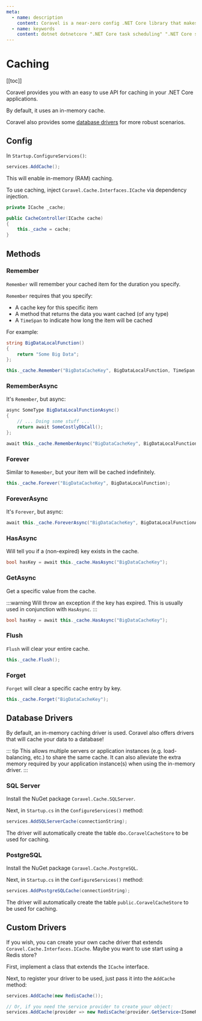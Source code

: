 ```yaml
---
meta:
  - name: description
    content: Coravel is a near-zero config .NET Core library that makes Task Scheduling, Caching, Queuing, Mailing, Event Broadcasting (and more) a breeze!
  - name: keywords
    content: dotnet dotnetcore ".NET Core task scheduling" ".NET Core scheduler" ".NET Core framework" ".NET Core Queue" ".NET Core Queuing" ".NET Core Caching" Coravel
---
```


# Caching

[[toc]]

Coravel provides you with an easy to use API for caching in your .NET Core applications.

By default, it uses an in-memory cache.

Coravel also provides some [database drivers](#database-drivers) for more robust scenarios.

## Config 

In `Startup.ConfigureServices()`:

```csharp
services.AddCache();
```

This will enable in-memory (RAM) caching.

To use caching, inject `Coravel.Cache.Interfaces.ICache` via dependency injection. 

```csharp
private ICache _cache;

public CacheController(ICache cache)
{
    this._cache = cache;
}
```

## Methods

### Remember

`Remember` will remember your cached item for the duration you specify. 

`Remember` requires that you specify:
- A cache key for this specific item
- A method that returns the data you want cached (of any type)
- A `TimeSpan` to indicate how long the item will be cached 

For example:

```csharp
string BigDataLocalFunction() 
{
    return "Some Big Data";
};

this._cache.Remember("BigDataCacheKey", BigDataLocalFunction, TimeSpan.FromMinutes(10));
```

### RememberAsync

It's `Remember`, but async:

```csharp
async SomeType BigDataLocalFunctionAsync() 
{
    // ... Doing some stuff ... 
    return await SomeCostlyDbCall();
};

await this._cache.RememberAsync("BigDataCacheKey", BigDataLocalFunctionAsync, TimeSpan.FromMinutes(10));
```

### Forever

Similar to `Remember`, but your item will be cached indefinitely.

```csharp
this._cache.Forever("BigDataCacheKey", BigDataLocalFunction);
```

### ForeverAsync

It's `Forever`, but async:

```csharp
await this._cache.ForeverAsync("BigDataCacheKey", BigDataLocalFunctionAsync);
```

### HasAsync

Will tell you if a (non-expired) key exists in the cache.

```csharp
bool hasKey = await this._cache.HasAsync("BigDataCacheKey");
```

### GetAsync

Get a specific value from the cache. 

:::warning
Will throw an exception if the key has expired. This is usually used in conjunction with `HasAsync`.
:::

```csharp
bool hasKey = await this._cache.HasAsync("BigDataCacheKey");
```

### Flush

`Flush` will clear your entire cache.

```csharp
this._cache.Flush();
```

### Forget

`Forget` will clear a specific cache entry by key.

```csharp
this._cache.Forget("BigDataCacheKey");
```

## Database Drivers

By default, an in-memory caching driver is used. Coravel also offers drivers that will cache your data to a database!

::: tip
This allows multiple servers or application instances (e.g. load-balancing, etc.) to share the same cache. It can also alleviate the extra memory required by your application instance(s) when using the in-memory driver.
:::

### SQL Server

Install the NuGet package `Coravel.Cache.SQLServer`.

Next, in `Startup.cs` in the `ConfigureServices()` method:

```csharp
services.AddSQLServerCache(connectionString);
```

The driver will automatically create the table `dbo.CoravelCacheStore` to be used for caching.

### PostgreSQL

Install the NuGet package `Coravel.Cache.PostgreSQL`.

Next, in `Startup.cs` in the `ConfigureServices()` method:

```csharp
services.AddPostgreSQLCache(connectionString);
```

The driver will automatically create the table `public.CoravelCacheStore` to be used for caching.

## Custom Drivers

If you wish, you can create your own cache driver that extends `Coravel.Cache.Interfaces.ICache`. Maybe you want to use start using a Redis store? 

First, implement a class that extends the `ICache` interface.

Next, to register your driver to be used, just pass it into the `AddCache` method:

```csharp
services.AddCache(new RedisCache());

// Or, if you need the service provider to create your object:
services.AddCache(provider => new RedisCache(provider.GetService<ISomeRegisteredInterface>()));
```



